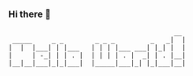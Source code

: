 ### Hi there 👋

```
                                          __ 
 _____     _ _        _ _ _         _   _|  |
|  |  |___| | |___   | | | |___ ___| |_| |  |
|     | -_| | | . |  | | | | . |  _| | . |__|
|__|__|___|_|_|___|  |_____|___|_| |_|___|__|
                                             
```

<!--
**daenuprobst/daenuprobst** is a ✨ _special_ ✨ repository because its `README.md` (this file) appears on your GitHub profile.

Here are some ideas to get you started:

- 🔭 I’m currently working on ...
- 🌱 I’m currently learning ...
- 👯 I’m looking to collaborate on ...
- 🤔 I’m looking for help with ...
- 💬 Ask me about ...
- 📫 How to reach me: ...
- 😄 Pronouns: ...
- ⚡ Fun fact: ...
-->
